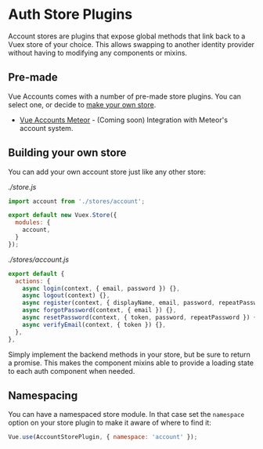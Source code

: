 # Auth Store Plugins

Account stores are plugins that expose global methods that link back to a Vuex store of your choice. 
This allows swapping to another identity provider without having to modifying any components or mixins.

## Pre-made
Vue Accounts comes with a number of pre-made store plugins. You can select one, or decide to [make your own store](#building-your-own-store).

 - [Vue Accounts Meteor]() - (Coming soon) Integration with Meteor's account system.
 
## Building your own store
You can add your own account store just like any other store:

*./store.js*

```javascript
import account from './stores/account';

export default new Vuex.Store({
  modules: {
    account,
  }
});
```

*./stores/account.js*
```javascript
export default {
  actions: {
    async login(context, { email, password }) {},
    async logout(context) {},
    async register(context, { displayName, email, password, repeatPassword }) {},
    async forgotPassword(context, { email }) {},
    async resetPassword(context, { token, password, repeatPassword }) {},
    async verifyEmail(context, { token }) {},
  },
},
```

Simply implement the backend methods in your store, but be sure to return a promise. 
This makes the component mixins able to provide a loading state to each auth component when needed.

## Namespacing

You can have a namespaced store module. In that case set the 
`namespace` option on your store plugin to make it aware of where to find it:

```javascript
Vue.use(AccountStorePlugin, { namespace: 'account' });
```
